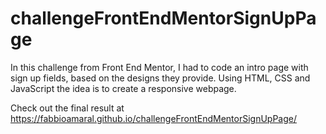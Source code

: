 # challengeFrontEndMentorSignUpPage
In this challenge from Front End Mentor, I had to code an intro page with sign up fields, based on the designs they provide. Using HTML, CSS and JavaScript the idea is to create a responsive webpage.

Check out the final result at https://fabbioamaral.github.io/challengeFrontEndMentorSignUpPage/
